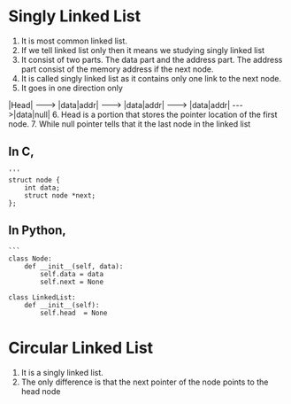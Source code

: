 # Singly Linked List
1. It is most common linked list.
2. If we tell linked list only then it means we studying singly linked list
3. It consist of two parts. The data part and the address part. The address part consist of the memory address if the next node.
4. It is called singly linked list as it contains only one link to the next node.
5. It goes in one direction only

|Head| ---> |data|addr| ---> |data|addr| ---> |data|addr| --->|data|null|
6. Head is a portion that stores the pointer location of the first node.
7. While null pointer tells that it the last node in the linked list

## In C,
    '''
    struct node {
        int data;
        struct node *next;
    };


## In Python,
    ```
    class Node:
        def __init__(self, data):
            self.data = data
            self.next = None
    
    class LinkedList:
        def __init__(self):
            self.head  = None


# Circular Linked List
1. It is a singly linked list.
2. The only difference is that the next pointer of the node points to the head node
